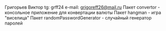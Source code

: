 Григорьев Виктор
tg: grff24
e-mail: grigoreff26@mail.ru
Пакет convertor - консольное приложение для конвертации валюты
Пакет hangman - игра "виселица"
Пакет randomPasswordGenerator - случайный генератор паролей
